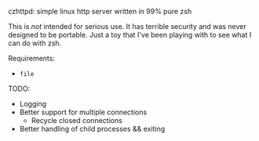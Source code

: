 czhttpd: simple linux http server written in 99% pure zsh

This is *not* intended for serious use. It has terrible security and was never designed to be portable. Just a toy that I've been playing with to see what I can do with zsh.

Requirements:
- `file`

TODO:
- Logging
- Better support for multiple connections
    - Recycle closed connections
- Better handling of child processes && exiting
